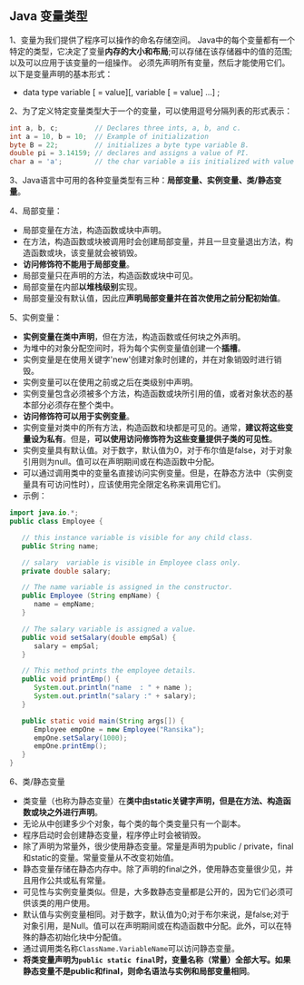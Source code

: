 ## Java 变量类型
1、变量为我们提供了程序可以操作的命名存储空间。 Java中的每个变量都有一个特定的类型，它决定了变量**内存的大小和布局**;可以存储在该存储器中的值的范围;以及可以应用于该变量的一组操作。
必须先声明所有变量，然后才能使用它们。以下是变量声明的基本形式：
- data type variable [ = value][, variable [ = value] ...] ;

2、为了定义特定变量类型大于一个的变量，可以使用逗号分隔列表的形式表示：
```java
int a, b, c;         // Declares three ints, a, b, and c.
int a = 10, b = 10;  // Example of initialization
byte B = 22;         // initializes a byte type variable B.
double pi = 3.14159; // declares and assigns a value of PI.
char a = 'a';        // the char variable a iis initialized with value 'a'
```
3、Java语言中可用的各种变量类型有三种：**局部变量、实例变量、类/静态变量**。

4、局部变量：
- 局部变量在方法，构造函数或块中声明。
- 在方法，构造函数或块被调用时会创建局部变量，并且一旦变量退出方法，构造函数或块，该变量就会被销毁。
- **访问修饰符不能用于局部变量**。
- 局部变量只在声明的方法，构造函数或块中可见。
- 局部变量在内部**以堆栈级别**实现。
- 局部变量没有默认值，因此应**声明局部变量并在首次使用之前分配初始值**。

5、实例变量：
- **实例变量在类中声明**，但在方法，构造函数或任何块之外声明。
- 为堆中的对象分配空间时，将为每个实例变量值创建一个**插槽**。
- 实例变量是在使用关键字'new'创建对象时创建的，并在对象销毁时进行销毁。
- 实例变量可以在使用之前或之后在类级别中声明。
- 实例变量包含必须被多个方法，构造函数或块所引用的值，或者对象状态的基本部分必须存在整个类中。
- **访问修饰符可以用于实例变量**。
- 实例变量对类中的所有方法，构造函数和块都是可见的。通常，**建议将这些变量设为私有**。但是，**可以使用访问修饰符为这些变量提供子类的可见性**。
- 实例变量具有默认值。对于数字，默认值为0，对于布尔值是false，对于对象引用则为null。值可以在声明期间或在构造函数中分配。
- 可以通过调用类中的变量名直接访问实例变量。但是，在静态方法中（实例变量具有可访问性时），应该使用完全限定名称来调用它们。
- 示例：

```java
import java.io.*;
public class Employee {

   // this instance variable is visible for any child class.
   public String name;

   // salary  variable is visible in Employee class only.
   private double salary;

   // The name variable is assigned in the constructor.
   public Employee (String empName) {
      name = empName;
   }

   // The salary variable is assigned a value.
   public void setSalary(double empSal) {
      salary = empSal;
   }

   // This method prints the employee details.
   public void printEmp() {
      System.out.println("name  : " + name );
      System.out.println("salary :" + salary);
   }

   public static void main(String args[]) {
      Employee empOne = new Employee("Ransika");
      empOne.setSalary(1000);
      empOne.printEmp();
   }
}
```

6、类/静态变量
- 类变量（也称为静态变量）在**类中由static关键字声明，但是在方法、构造函数或块之外进行声明**。
- 无论从中创建多少个对象，每个类的每个类变量只有一个副本。
- 程序启动时会创建静态变量，程序停止时会被销毁。
- 除了声明为常量外，很少使用静态变量。常量是声明为public / private，final和static的变量。常量变量从不改变初始值。
- 静态变量存储在静态内存中。除了声明的final之外，使用静态变量很少见，并且用作公共或私有常量。
- 可见性与实例变量类似。但是，大多数静态变量都是公开的，因为它们必须可供该类的用户使用。
- 默认值与实例变量相同。对于数字，默认值为0;对于布尔来说，是false;对于对象引用，是Null。值可以在声明期间或在构造函数中分配。此外，可以在特殊的静态初始化块中分配值。
- 通过调用类名称`ClassName.VariableName`可以访问静态变量。
- **将类变量声明为`public static final`时，变量名称（常量）全部大写。如果静态变量不是public和final，则命名语法与实例和局部变量相同**。
